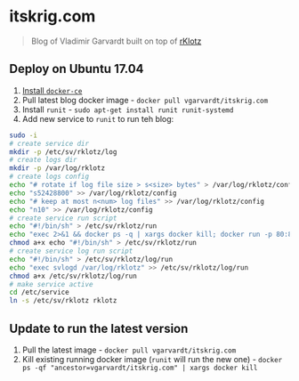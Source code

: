 # itskrig.com

> Blog of Vladimir Garvardt built on top of [rKlotz](https://github.com/vgarvardt/rklotz)

## Deploy on Ubuntu 17.04

1. [Install `docker-ce`](https://docs.docker.com/engine/installation/linux/docker-ce/ubuntu/)
2. Pull latest blog docker image - `docker pull vgarvardt/itskrig.com`
3. Install `runit` - `sudo apt-get install runit runit-systemd`
4. Add new service to `runit` to run teh blog:

```bash
sudo -i
# create service dir
mkdir -p /etc/sv/rklotz/log
# create logs dir
mkdir -p /var/log/rklotz
# create logs config
echo "# rotate if log file size > s<size> bytes" > /var/log/rklotz/config
echo "s52428800" >> /var/log/rklotz/config
echo "# keep at most n<num> log files" >> /var/log/rklotz/config
echo "n10" >> /var/log/rklotz/config
# create service run script
echo "#!/bin/sh" > /etc/sv/rklotz/run
echo "exec 2>&1 && docker ps -q | xargs docker kill; docker run -p 80:8080 -p 443:8443 vgarvardt/itskrig.com" >> /etc/sv/rklotz/run
chmod a+x echo "#!/bin/sh" > /etc/sv/rklotz/run
# create service log run script
echo "#!/bin/sh" > /etc/sv/rklotz/log/run
echo "exec svlogd /var/log/rklotz" >> /etc/sv/rklotz/log/run
chmod a+x /etc/sv/rklotz/log/run
# make service active
cd /etc/service
ln -s /etc/sv/rklotz rklotz
```

## Update to run the latest version

1. Pull the latest image - `docker pull vgarvardt/itskrig.com`
2. Kill existing running docker image (`runit` will run the new one) - `docker ps -qf "ancestor=vgarvardt/itskrig.com" | xargs docker kill`

